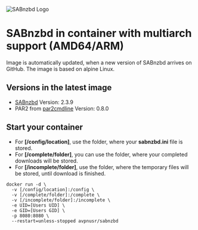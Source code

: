 ![SABnzbd Logo](https://www.usenet.com/wp-content/uploads/2017/05/Screenshot_2-1.png)

**SABnzbd in container with multiarch support (AMD64/ARM)**
===

Image is automatically updated, when a new version of SABnzbd arrives on GitHub. 
The image is based on alpine Linux.

Versions in the latest image
-----
- [SABnzbd](https://sabnzbd.org "SABnzbd Homepage") Version: 2.3.9
- PAR2 from [par2cmdline](https://github.com/Parchive/par2cmdline) Version: 0.8.0

Start your container
-----
- For **[/config/location]**, use the folder, where your **sabnzbd.ini** file is stored.
- For **[/complete/folder]**, you can use the folder, where your completed downloads will be stored.
- For **[/incomplete/folder]**, use the folder, where the temporary files will be stored, until download is finished.

````
docker run -d \
  -v [/config/location]:/config \
  -v [/complete/folder]:/complete \
  -v [/incomplete/folder]:/incomplete \
  -e UID=[Users UID] \
  -e GID=[Users GID] \
  -p 8080:8080 \
  --restart=unless-stopped avpnusr/sabnzbd
